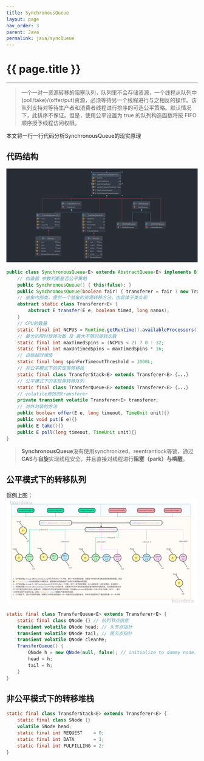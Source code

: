 ```yaml
---
title: SynchronousQueue
layout: page
nav_order: 3
parent: Java
permalink: java/syncQueue
---
```


# {{ page.title }}  

---
> 一个一对一资源转移的阻塞队列，队列里不会存储资源，一个线程从队列中(poll/take)/(offer/put)资源，必须等待另一个线程进行与之相反的操作。该队列支持对等待生产者和消费者线程进行排序的可选公平策略。默认情况下，此排序不保证。但是，使用公平设置为 true 的队列构造函数将按 FIFO 顺序授予线程访问权限。
  

本文将一行一行代码分析SynchronousQueue的现实原理
## 代码结构
![syncQueue](/assets/image/syncQueue.png)
```java
public class SynchronousQueue<E> extends AbstractQueue<E> implements BlockingQueue<E>, Serializable {
    // 构造器 参数判断是否公平策略
    public SynchronousQueue() { this(false); }
    public SynchronousQueue(boolean fair) { transferer = fair ? new TransferQueue<E>() : new TransferStack<E>();}
    // 抽象内部类，提供一个抽象的资源转移方法，由具体子类实现
    abstract static class Transferer<E> {
        abstract E transfer(E e, boolean timed, long nanos);
    }
    // CPU的数量
    static final int NCPUS = Runtime.getRuntime().availableProcessors();
    // 最大的限时旋转次数 及 最大不限时旋转次数
    static final int maxTimedSpins = (NCPUS < 2) ? 0 : 32;
    static final int maxUntimedSpins = maxTimedSpins * 16;
    // 自旋超时阈值
    static final long spinForTimeoutThreshold = 1000L;
    // 非公平模式下的实现类转移栈
    static final class TransferStack<E> extends Transferer<E> {...}
    // 公平模式下的实现类转移队列
    static final class TransferQueue<E> extends Transferer<E> {...}
    // volatile修饰的transferer
    private transient volatile Transferer<E> transferer;
    // 对外封装的方法
    public boolean offer(E e, long timeout, TimeUnit unit){}
    public void put(E e){}
    public E take(){}
    public E poll(long timeout, TimeUnit unit){}
}
```

> **SynchronousQueue**没有使用synchronized、reentrantlock等锁，通过**CAS**与**自旋**实现线程安全，并且直接对线程进行**阻塞（park）与唤醒**。

## 公平模式下的转移队列
惯例上图：
![SyncQueue-transferQueue](/assets/image/SynchronousQueue-TransferQueue.png)
```java
static final class TransferQueue<E> extends Transferer<E> {
    static final class QNode {} // 队列节点信息
    transient volatile QNode head; // 头节点指针
    transient volatile QNode tail; // 尾节点指针
    transient volatile QNode cleanMe; 
    TransferQueue() {
        QNode h = new QNode(null, false); // initialize to dummy node.
        head = h;
        tail = h;
    }
}
```

## 非公平模式下的转移堆栈
```java
static final class TransferStack<E> extends Transferer<E> {
    static final class SNode {}
    volatile SNode head;
    static final int REQUEST    = 0;
    static final int DATA       = 1;
    static final int FULFILLING = 2;
}
```